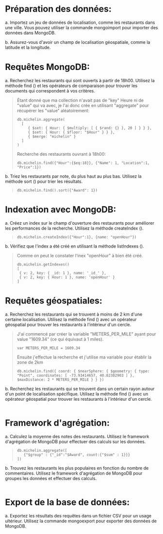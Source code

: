 # Préparation des données:
a. Importez un jeu de données de localisation, comme les restaurants dans une ville. Vous pouvez utiliser la commande mongoimport pour importer des données dans MongoDB.

>

b. Assurez-vous d'avoir un champ de localisation géospatiale, comme la latitude et la longitude.

# Requêtes MongoDB:
a. Recherchez les restaurants qui sont ouverts à partir de 18h00. Utilisez la méthode find () et les opérateurs de comparaison pour trouver les documents qui correspondent à vos critères.

> Étant donné que ma collection n'avait pas de "key" Heure ni de "value" qui va avec, je l'ai donc crée en utilisant "aggregate" pour récupérer les "value" aléatoirement:
>
> ```
> db.michelin.aggregate(
>   [
>      { $set: { Hour: { $multiply: [ { $rand: {} }, 20 ] } } },
>      { $set: { Hour: { $floor: "$Hour" } } },
>      { $merge: "michelin" }
>   ]
>)
> ```
> 
> Recherche des restaurants ouvrant à 18h00:
> ```
> db.michelin.find({"Hour":{$eq:18}}, {"Name": 1, "Location":1, "Price":1})
> ```

b. Triez les restaurants par note, du plus haut au plus bas. Utilisez la méthode sort () pour trier les résultats.

> ```
> db.michelin.find().sort({"Award": 1})
> ```

# Indexation avec MongoDB:
a. Créez un index sur le champ d'ouverture des restaurants pour améliorer les performances de la recherche. Utilisez la méthode createIndex ().

> ```
> db.michelin.createIndex({"Hour":1}, {name: "openHour"})
> ```

b. Vérifiez que l'index a été créé en utilisant la méthode listIndexes ().

> Comme on peut le constater l'inex "openHour" à bien été créé.
> ```
> db.michelin.getIndexes()
>[
>  { v: 2, key: { _id: 1 }, name: '_id_' },
>  { v: 2, key: { Hour: 1 }, name: 'openHour' }
>]
> ```

# Requêtes géospatiales:
a. Recherchez les restaurants qui se trouvent à moins de 2 km d'une certaine localisation. Utilisez la méthode find () avec un opérateur géospatial pour trouver les restaurants à l'intérieur d'un cercle.

>J'ai commencé par créer la variable "METERS_PER_MILE" ayant pour value "1609.34" (ce qui équivaut à 1 miles).
>
> ```
>var METERS_PER_MILE = 1609.34
>```
> Ensuite j'effectue la recherche et j'utilise ma variable pour établir la zone de 2km
>```
> db.michelin.find({ coord: { $nearSphere: { $geometry: { type: "Point", coordinates: [ -73.93414657, 40.82302903 ] }, $maxDistance: 2 * METERS_PER_MILE } } })
> ```

b. Recherchez les restaurants qui se trouvent dans un certain rayon autour d'un point de localisation spécifique. Utilisez la méthode find () avec un opérateur géospatial pour trouver les restaurants à l'intérieur d'un cercle.

> ```
> 
> ```

# Framework d'agrégation:
a. Calculez la moyenne des notes des restaurants. Utilisez le framework d'agrégation de MongoDB pour effectuer des calculs sur les données.

>
>
> ```
> db.michelin.aggregate([
>    {"$group" : {"_id":"$Award", count:{"$sum" : 1}}}
> ])
> ```

b. Trouvez les restaurants les plus populaires en fonction du nombre de commentaires. Utilisez le framework d'agrégation de MongoDB pour groupes les données et effectuer des calculs.

> ```
> 
> ```

# Export de la base de données:
a. Exportez les résultats des requêtes dans un fichier CSV pour un usage ultérieur. Utilisez la commande mongoexport pour exporter des données de MongoDB.

> ```
> 
> ```

